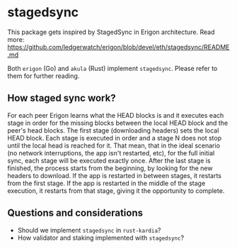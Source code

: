 # stagedsync
This package gets inspired by StagedSync in Erigon architecture. Read more:
https://github.com/ledgerwatch/erigon/blob/devel/eth/stagedsync/README.md

Both `erigon` (Go) and `akula` (Rust) implement `stagedsync`. Please refer to them for further reading.

## How staged sync work?
For each peer Erigon learns what the HEAD blocks is and it executes each stage in order for the missing blocks between the local HEAD block and the peer's head blocks.
The first stage (downloading headers) sets the local HEAD block.
Each stage is executed in order and a stage N does not stop until the local head is reached for it.
That mean, that in the ideal scenario (no network interruptions, the app isn't restarted, etc), for the full initial sync, each stage will be executed exactly once.
After the last stage is finished, the process starts from the beginning, by looking for the new headers to download.
If the app is restarted in between stages, it restarts from the first stage.
If the app is restarted in the middle of the stage execution, it restarts from that stage, giving it the opportunity to complete.

## Questions and considerations
- Should we implement `stagedsync` in `rust-kardia`?
- How validator and staking implemented with `stagedsync`?